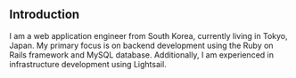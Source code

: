 ## Introduction

I am a web application engineer from South Korea, currently living in Tokyo, Japan. My primary focus is on backend development using the Ruby on Rails framework and MySQL database. Additionally, I am experienced in infrastructure development using Lightsail.
